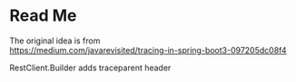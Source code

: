 # Read Me

The original idea is from  
https://medium.com/javarevisited/tracing-in-spring-boot3-097205dc08f4

RestClient.Builder adds traceparent header 

